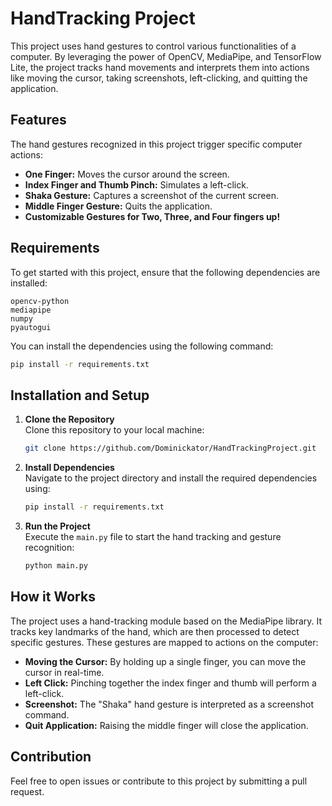 # HandTracking Project

This project uses hand gestures to control various functionalities of a computer. By leveraging the power of OpenCV, MediaPipe, and TensorFlow Lite, the project tracks hand movements and interprets them into actions like moving the cursor, taking screenshots, left-clicking, and quitting the application.

## Features

The hand gestures recognized in this project trigger specific computer actions:

- **One Finger:** Moves the cursor around the screen.
- **Index Finger and Thumb Pinch:** Simulates a left-click.
- **Shaka Gesture:** Captures a screenshot of the current screen.
- **Middle Finger Gesture:** Quits the application.
- **Customizable Gestures for Two, Three, and Four fingers up!**

## Requirements

To get started with this project, ensure that the following dependencies are installed:

```
opencv-python
mediapipe
numpy
pyautogui
```

You can install the dependencies using the following command:

```bash
pip install -r requirements.txt
```

## Installation and Setup

1. **Clone the Repository**  
   Clone this repository to your local machine:
   ```bash
   git clone https://github.com/Dominickator/HandTrackingProject.git
   ```

2. **Install Dependencies**  
   Navigate to the project directory and install the required dependencies using:
   ```bash
   pip install -r requirements.txt
   ```

3. **Run the Project**  
   Execute the `main.py` file to start the hand tracking and gesture recognition:
   ```bash
   python main.py
   ```

## How it Works

The project uses a hand-tracking module based on the MediaPipe library. It tracks key landmarks of the hand, which are then processed to detect specific gestures. These gestures are mapped to actions on the computer:

- **Moving the Cursor:** By holding up a single finger, you can move the cursor in real-time.
- **Left Click:** Pinching together the index finger and thumb will perform a left-click.
- **Screenshot:** The "Shaka" hand gesture is interpreted as a screenshot command.
- **Quit Application:** Raising the middle finger will close the application.

## Contribution

Feel free to open issues or contribute to this project by submitting a pull request.

